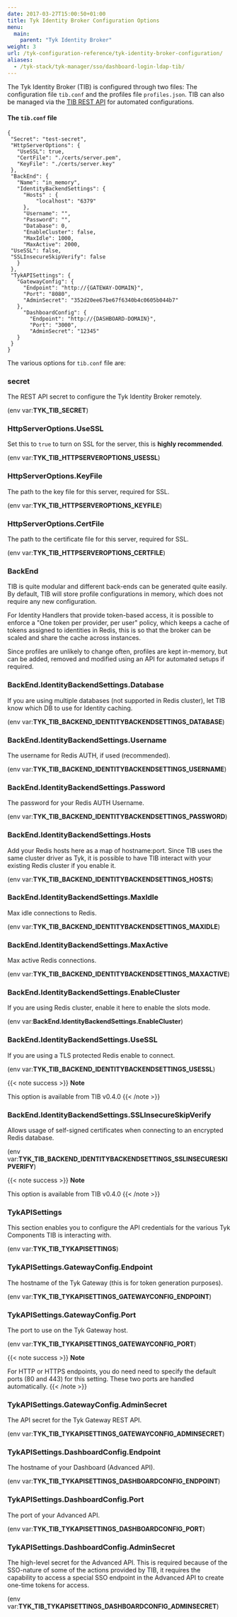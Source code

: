 ```yaml
---
date: 2017-03-27T15:00:50+01:00
title: Tyk Identity Broker Configuration Options
menu:
  main:
    parent: "Tyk Identity Broker"
weight: 3 
url: /tyk-configuration-reference/tyk-identity-broker-configuration/
aliases:
  - /tyk-stack/tyk-manager/sso/dashboard-login-ldap-tib/
---
```



The Tyk Identity Broker (TIB) is configured through two files: The configuration file `tib.conf` and the profiles file `profiles.json`. TIB can also be managed via the [TIB REST API](/docs/advanced-configuration/integrate/3rd-party-identity-providers/tib-rest-api/) for automated configurations.

#### The `tib.conf` file

```{.copyWrapper}
{
 "Secret": "test-secret",
 "HttpServerOptions": {
   "UseSSL": true,
   "CertFile": "./certs/server.pem",
   "KeyFile": "./certs/server.key"
 },
 "BackEnd": {
   "Name": "in_memory",
   "IdentityBackendSettings": {
     "Hosts" : {
         "localhost": "6379"
     },
     "Username": "",
     "Password": "",
     "Database": 0,
     "EnableCluster": false,
     "MaxIdle": 1000,
     "MaxActive": 2000,
 "UseSSL": false,
 "SSLInsecureSkipVerify": false
   }
 },
 "TykAPISettings": {
   "GatewayConfig": {
     "Endpoint": "http://{GATEWAY-DOMAIN}",
     "Port": "8080",
     "AdminSecret": "352d20ee67be67f6340b4c0605b044b7"
   },
     "DashboardConfig": {
       "Endpoint": "http://{DASHBOARD-DOMAIN}",
       "Port": "3000",
       "AdminSecret": "12345"
   }
 }
}
```

The various options for `tib.conf` file are:

### secret

The REST API secret to configure the Tyk Identity Broker remotely.

(env var:**TYK_TIB_SECRET**)

### HttpServerOptions.UseSSL

Set this to `true` to turn on SSL for the server, this is **highly recommended**.

(env var:**TYK_TIB_HTTPSERVEROPTIONS_USESSL**)

### HttpServerOptions.KeyFile

The path to the key file for this server, required for SSL.

(env var:**TYK_TIB_HTTPSERVEROPTIONS_KEYFILE**)

### HttpServerOptions.CertFile

The path to the certificate file for this server, required for SSL.

(env var:**TYK_TIB_HTTPSERVEROPTIONS_CERTFILE**)

### BackEnd

TIB is quite modular and different back-ends can be generated quite easily. By default, TIB will store profile configurations in memory, which does not require any new configuration.

For Identity Handlers that provide token-based access, it is possible to enforce a "One token per provider, per user" policy, which keeps a cache of tokens assigned to identities in Redis, this is so that the broker can be scaled and share the cache across instances.

Since profiles are unlikely to change often, profiles are kept in-memory, but can be added, removed and modified using an API for automated setups if required.

### BackEnd.IdentityBackendSettings.Database

If you are using multiple databases (not supported in Redis cluster), let TIB know which DB to use for Identity caching.

(env var:**TYK_TIB_BACKEND_IDENTITYBACKENDSETTINGS_DATABASE**)

### BackEnd.IdentityBackendSettings.Username

The username for Redis AUTH, if used (recommended).

(env var:**TYK_TIB_BACKEND_IDENTITYBACKENDSETTINGS_USERNAME**)

### BackEnd.IdentityBackendSettings.Password

The password for your Redis AUTH Username.

(env var:**TYK_TIB_BACKEND_IDENTITYBACKENDSETTINGS_PASSWORD**)

### BackEnd.IdentityBackendSettings.Hosts

Add your Redis hosts here as a map of hostname:port. Since TIB uses the same cluster driver as Tyk, it is possible to have TIB interact with your existing Redis cluster if you enable it.

(env var:**TYK_TIB_BACKEND_IDENTITYBACKENDSETTINGS_HOSTS**)

### BackEnd.IdentityBackendSettings.MaxIdle

Max idle connections to Redis.

(env var:**TYK_TIB_BACKEND_IDENTITYBACKENDSETTINGS_MAXIDLE**)

### BackEnd.IdentityBackendSettings.MaxActive

Max active Redis connections.

(env var:**TYK_TIB_BACKEND_IDENTITYBACKENDSETTINGS_MAXACTIVE**)

### BackEnd.IdentityBackendSettings.EnableCluster

If you are using Redis cluster, enable it here to enable the slots mode.

(env var:**BackEnd.IdentityBackendSettings.EnableCluster**)

### BackEnd.IdentityBackendSettings.UseSSL

If you are using a TLS protected Redis enable to connect.

(env var:**TYK_TIB_BACKEND_IDENTITYBACKENDSETTINGS_USESSL**)

{{< note success >}}
**Note**  

This option is available from TIB v0.4.0
{{< /note >}}

### BackEnd.IdentityBackendSettings.SSLInsecureSkipVerify

Allows usage of self-signed certificates when connecting to an encrypted Redis database.

(env var:**TYK_TIB_BACKEND_IDENTITYBACKENDSETTINGS_SSLINSECURESKIPVERIFY**)

{{< note success >}}
**Note**  

This option is available from TIB v0.4.0
{{< /note >}}


### TykAPISettings

This section enables you to configure the API credentials for the various Tyk Components TIB is interacting with.

(env var:**TYK_TIB_TYKAPISETTINGS**)

### TykAPISettings.GatewayConfig.Endpoint

The hostname of the Tyk Gateway (this is for token generation purposes).

(env var:**TYK_TIB_TYKAPISETTINGS_GATEWAYCONFIG_ENDPOINT**)

### TykAPISettings.GatewayConfig.Port

The port to use on the Tyk Gateway host.

(env var:**TYK_TIB_TYKAPISETTINGS_GATEWAYCONFIG_PORT**)

{{< note success >}}
**Note**  

For HTTP or HTTPS endpoints, you do need need to specify the default ports (80 and 443) for this setting. These two ports are handled automatically.
{{< /note >}}


### TykAPISettings.GatewayConfig.AdminSecret

The API secret for the Tyk Gateway REST API.

(env var:**TYK_TIB_TYKAPISETTINGS_GATEWAYCONFIG_ADMINSECRET**)

### TykAPISettings.DashboardConfig.Endpoint

The hostname of your Dashboard (Advanced API).

(env var:**TYK_TIB_TYKAPISETTINGS_DASHBOARDCONFIG_ENDPOINT**)

### TykAPISettings.DashboardConfig.Port

The port of your Advanced API.

(env var:**TYK_TIB_TYKAPISETTINGS_DASHBOARDCONFIG_PORT**)

### TykAPISettings.DashboardConfig.AdminSecret

The high-level secret for the Advanced API. This is required because of the SSO-nature of some of the actions provided by TIB, it requires the capability to access a special SSO endpoint in the Advanced API to create one-time tokens for access.

(env var:**TYK_TIB_TYKAPISETTINGS_DASHBOARDCONFIG_ADMINSECRET**)
